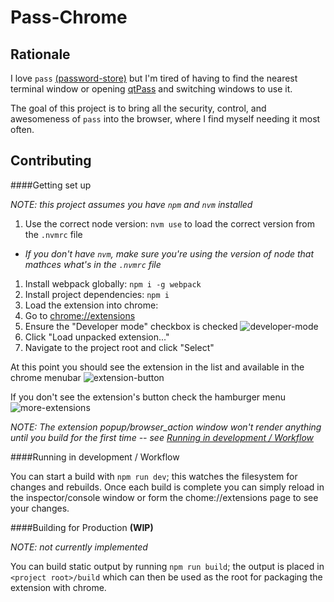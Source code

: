 Pass-Chrome
===========

Rationale
---------

I love `pass`  [(password-store)](http://www.passwordstore.org) but I'm tired of having to find the nearest terminal 
window or opening [qtPass](https://github.com/IJHack/qtpass) and switching windows to use it.

The goal of this project is to bring all the security, control, and awesomeness of `pass` into the browser, where I find 
myself needing it most often.


Contributing
------------

####Getting set up

_NOTE: this project assumes you have `npm` and `nvm` installed_

1. Use the correct node version: `nvm use` to load the correct version from the `.nvmrc` file
  * _If you don't have `nvm`, make sure you're using the version of node that mathces what's in the `.nvmrc` file_
1. Install webpack globally: `npm i -g webpack`
1. Install project dependencies: `npm i`
1. Load the extension into chrome:
  1. Go to [chrome://extensions](chrome://extensions)
  1. Ensure the "Developer mode" checkbox is checked ![developer-mode](http://liminalsoftware.github.io/pass-chrome/images/developer-mode.png)
  1. Click "Load unpacked extension..."
  1. Navigate to the project root and click "Select"

At this point you should see the extension in the list and available in the chrome menubar ![extension-button](http://liminalsoftware.github.io/pass-chrome/images/extension-button.png)

If you don't see the extension's button check the hamburger menu ![more-extensions](http://liminalsoftware.github.io/pass-chrome/images/more-extensions.png)

_NOTE: The extension popup/browser_action window won't render anything until you build for the first time -- see [Running in development / Workflow](#running-in-development--workflow)_

####Running in development / Workflow

You can start a build with `npm run dev`; this watches the filesystem for changes and rebuilds. Once each build is 
complete you can simply reload in the inspector/console window or form the chome://extensions page to see your changes.

####Building for Production **(WIP)**

_NOTE: not currently implemented_

You can build static output by running `npm run build`; the output is placed in `<project root>/build` which can then 
be used as the root for packaging the extension with chrome.
